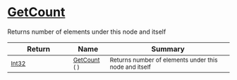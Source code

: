 # [GetCount](./HierarchyElement-100664014.md)

Returns number of elements under this node and itself

| Return | Name | Summary | 
| --- | --- | --- | 
| <sub>[Int32](https://docs.microsoft.com/en-us/dotnet/api/System.Int32)</sub><img width=200/>| <sub>[GetCount](./HierarchyElement-100664014.md) (  )</sub>| <sub>Returns number of elements under this node and itself</sub><img width=200/>| <br>


